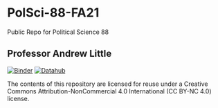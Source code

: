 # PolSci-88-FA21
Public Repo for Political Science 88

## Professor Andrew Little

[![Binder](https://mybinder.org/badge_logo.svg)](https://mybinder.org/v2/gh/ds-connectors/PolSci-88-FA21/main)
[![Datahub](https://img.shields.io/badge/Launch-UCB%20Datahub-blue.svg)](http://datahub.berkeley.edu/user-redirect/interact?account=ds-connectors&repo=PolSci-88-FA21&branch=main
)



The contents of this repository are licensed for reuse under a Creative Commons Attribution-NonCommercial 4.0 International (CC BY-NC 4.0) license.




